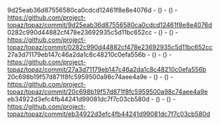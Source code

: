 9d25eab36d87556580ca0cdcd12461f8e8e4076d -  () -  () - https://github.com/project-topaz/topaz/commit/9d25eab36d87556580ca0cdcd12461f8e8e4076d
0282c990d44882cf478e23692935c5d11bc652cc -  () -  () - https://github.com/project-topaz/topaz/commit/0282c990d44882cf478e23692935c5d11bc652cc
27a3d71179eb147c46a2da1c8c48210c0efa556b -  () -  () - https://github.com/project-topaz/topaz/commit/27a3d71179eb147c46a2da1c8c48210c0efa556b
20c698b19f57d871f8fc5959500a98c74aee4a9e -  () -  () - https://github.com/project-topaz/topaz/commit/20c698b19f57d871f8fc5959500a98c74aee4a9e
eb34922d3efc4fb44241d99081dc7f7c03cb580d -  () -  () - https://github.com/project-topaz/topaz/commit/eb34922d3efc4fb44241d99081dc7f7c03cb580d
